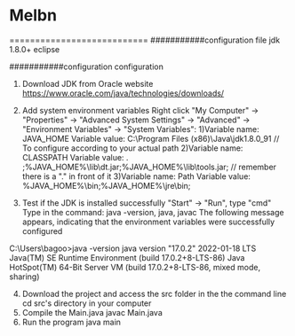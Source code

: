 # Melbn
===========================
###########configuration file
jdk 1.8.0+
eclipse

###########configuration configuration
1. Download JDK from Oracle website
    https://www.oracle.com/java/technologies/downloads/

2. Add system environment variables
    Right click "My Computer" -> "Properties" -> "Advanced System Settings" -> "Advanced" -> "Environment Variables" -> "System Variables":
    1)Variable name: JAVA_HOME
      Variable value: C:\Program Files (x86)\Java\jdk1.8.0_91 // To configure according to your actual path
    2)Variable name: CLASSPATH
      Variable value: . ;%JAVA_HOME%\lib\dt.jar;%JAVA_HOME%\lib\tools.jar; // remember there is a "." in front of it
    3)Variable name: Path
      Variable value: %JAVA_HOME%\bin;%JAVA_HOME%\jre\bin;

3. Test if the JDK is installed successfully
  "Start" -> "Run", type "cmd"
  Type in the command: java -version, java, javac
  The following message appears, indicating that the environment variables were successfully configured
  
  C:\Users\bagoo>java -version
  java version "17.0.2" 2022-01-18 LTS
  Java(TM) SE Runtime Environment (build 17.0.2+8-LTS-86)
  Java HotSpot(TM) 64-Bit Server VM (build 17.0.2+8-LTS-86, mixed mode, sharing)

4. Download the project and access the src folder in the the command line
    cd src's directory in your computer
5. Compile the Main.java
    javac Main.java
6. Run the program
    java main
